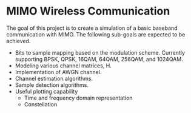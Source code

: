 # MIMO Wireless Communication
The goal of this project is to create a simulation of a basic baseband communication with MIMO. The following sub-goals are expected to be achieved.
* Bits to sample mapping based on the modulation scheme. Currently supporting BPSK, QPSK, 16QAM, 64QAM, 256QAM, and 1024QAM.
* Modeling various channel matrices, H.
* Implementation of AWGN channel.
* Channel estimation algorithms.
* Sample detection algorithms.
* Useful plotting capability
  * Time and frequency domain representation
  * Constellation 
